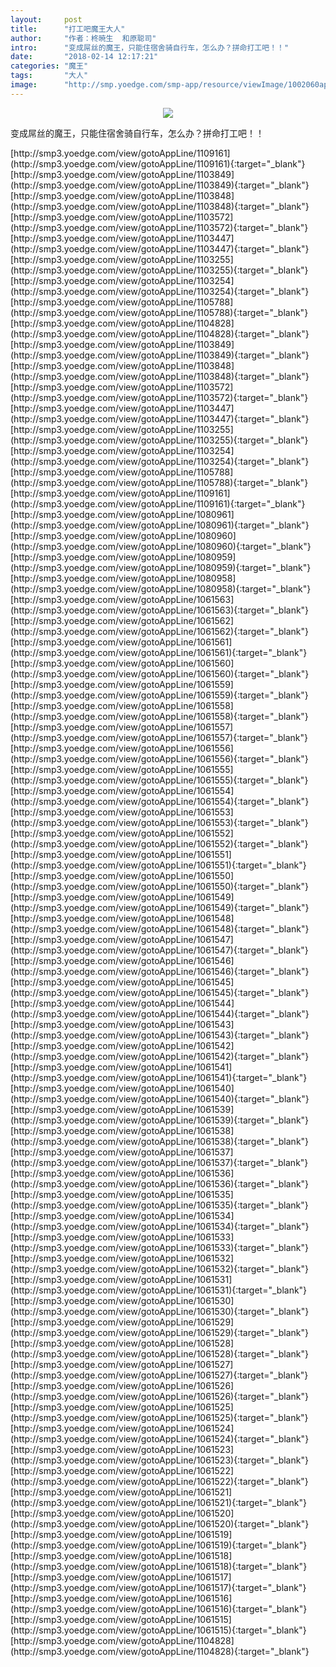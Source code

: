 ```yaml
---
layout:     post
title:      "打工吧魔王大人"
author:     "作者：柊暁生  和原聪司"
intro:      "变成屌丝的魔王，只能住宿舍骑自行车，怎么办？拼命打工吧！！"
date:       "2018-02-14 12:17:21"
categories: "魔王"
tags:       "大人"
image:      "http://smp.yoedge.com/smp-app/resource/viewImage/1002060appline.png"
---
```

<div style="text-align: center">
<p><img src="http://smp.yoedge.com/smp-app/resource/viewImage/1002060appline.png"/></p>
</div>
<p class="post-meta">
<span>变成屌丝的魔王，只能住宿舍骑自行车，怎么办？拼命打工吧！！</span>
</p>
[http://smp3.yoedge.com/view/gotoAppLine/1109161](http://smp3.yoedge.com/view/gotoAppLine/1109161){:target="_blank"}
[http://smp3.yoedge.com/view/gotoAppLine/1103849](http://smp3.yoedge.com/view/gotoAppLine/1103849){:target="_blank"}
[http://smp3.yoedge.com/view/gotoAppLine/1103848](http://smp3.yoedge.com/view/gotoAppLine/1103848){:target="_blank"}
[http://smp3.yoedge.com/view/gotoAppLine/1103572](http://smp3.yoedge.com/view/gotoAppLine/1103572){:target="_blank"}
[http://smp3.yoedge.com/view/gotoAppLine/1103447](http://smp3.yoedge.com/view/gotoAppLine/1103447){:target="_blank"}
[http://smp3.yoedge.com/view/gotoAppLine/1103255](http://smp3.yoedge.com/view/gotoAppLine/1103255){:target="_blank"}
[http://smp3.yoedge.com/view/gotoAppLine/1103254](http://smp3.yoedge.com/view/gotoAppLine/1103254){:target="_blank"}
[http://smp3.yoedge.com/view/gotoAppLine/1105788](http://smp3.yoedge.com/view/gotoAppLine/1105788){:target="_blank"}
[http://smp3.yoedge.com/view/gotoAppLine/1104828](http://smp3.yoedge.com/view/gotoAppLine/1104828){:target="_blank"}
[http://smp3.yoedge.com/view/gotoAppLine/1103849](http://smp3.yoedge.com/view/gotoAppLine/1103849){:target="_blank"}
[http://smp3.yoedge.com/view/gotoAppLine/1103848](http://smp3.yoedge.com/view/gotoAppLine/1103848){:target="_blank"}
[http://smp3.yoedge.com/view/gotoAppLine/1103572](http://smp3.yoedge.com/view/gotoAppLine/1103572){:target="_blank"}
[http://smp3.yoedge.com/view/gotoAppLine/1103447](http://smp3.yoedge.com/view/gotoAppLine/1103447){:target="_blank"}
[http://smp3.yoedge.com/view/gotoAppLine/1103255](http://smp3.yoedge.com/view/gotoAppLine/1103255){:target="_blank"}
[http://smp3.yoedge.com/view/gotoAppLine/1103254](http://smp3.yoedge.com/view/gotoAppLine/1103254){:target="_blank"}
[http://smp3.yoedge.com/view/gotoAppLine/1105788](http://smp3.yoedge.com/view/gotoAppLine/1105788){:target="_blank"}
[http://smp3.yoedge.com/view/gotoAppLine/1109161](http://smp3.yoedge.com/view/gotoAppLine/1109161){:target="_blank"}
[http://smp3.yoedge.com/view/gotoAppLine/1080961](http://smp3.yoedge.com/view/gotoAppLine/1080961){:target="_blank"}
[http://smp3.yoedge.com/view/gotoAppLine/1080960](http://smp3.yoedge.com/view/gotoAppLine/1080960){:target="_blank"}
[http://smp3.yoedge.com/view/gotoAppLine/1080959](http://smp3.yoedge.com/view/gotoAppLine/1080959){:target="_blank"}
[http://smp3.yoedge.com/view/gotoAppLine/1080958](http://smp3.yoedge.com/view/gotoAppLine/1080958){:target="_blank"}
[http://smp3.yoedge.com/view/gotoAppLine/1061563](http://smp3.yoedge.com/view/gotoAppLine/1061563){:target="_blank"}
[http://smp3.yoedge.com/view/gotoAppLine/1061562](http://smp3.yoedge.com/view/gotoAppLine/1061562){:target="_blank"}
[http://smp3.yoedge.com/view/gotoAppLine/1061561](http://smp3.yoedge.com/view/gotoAppLine/1061561){:target="_blank"}
[http://smp3.yoedge.com/view/gotoAppLine/1061560](http://smp3.yoedge.com/view/gotoAppLine/1061560){:target="_blank"}
[http://smp3.yoedge.com/view/gotoAppLine/1061559](http://smp3.yoedge.com/view/gotoAppLine/1061559){:target="_blank"}
[http://smp3.yoedge.com/view/gotoAppLine/1061558](http://smp3.yoedge.com/view/gotoAppLine/1061558){:target="_blank"}
[http://smp3.yoedge.com/view/gotoAppLine/1061557](http://smp3.yoedge.com/view/gotoAppLine/1061557){:target="_blank"}
[http://smp3.yoedge.com/view/gotoAppLine/1061556](http://smp3.yoedge.com/view/gotoAppLine/1061556){:target="_blank"}
[http://smp3.yoedge.com/view/gotoAppLine/1061555](http://smp3.yoedge.com/view/gotoAppLine/1061555){:target="_blank"}
[http://smp3.yoedge.com/view/gotoAppLine/1061554](http://smp3.yoedge.com/view/gotoAppLine/1061554){:target="_blank"}
[http://smp3.yoedge.com/view/gotoAppLine/1061553](http://smp3.yoedge.com/view/gotoAppLine/1061553){:target="_blank"}
[http://smp3.yoedge.com/view/gotoAppLine/1061552](http://smp3.yoedge.com/view/gotoAppLine/1061552){:target="_blank"}
[http://smp3.yoedge.com/view/gotoAppLine/1061551](http://smp3.yoedge.com/view/gotoAppLine/1061551){:target="_blank"}
[http://smp3.yoedge.com/view/gotoAppLine/1061550](http://smp3.yoedge.com/view/gotoAppLine/1061550){:target="_blank"}
[http://smp3.yoedge.com/view/gotoAppLine/1061549](http://smp3.yoedge.com/view/gotoAppLine/1061549){:target="_blank"}
[http://smp3.yoedge.com/view/gotoAppLine/1061548](http://smp3.yoedge.com/view/gotoAppLine/1061548){:target="_blank"}
[http://smp3.yoedge.com/view/gotoAppLine/1061547](http://smp3.yoedge.com/view/gotoAppLine/1061547){:target="_blank"}
[http://smp3.yoedge.com/view/gotoAppLine/1061546](http://smp3.yoedge.com/view/gotoAppLine/1061546){:target="_blank"}
[http://smp3.yoedge.com/view/gotoAppLine/1061545](http://smp3.yoedge.com/view/gotoAppLine/1061545){:target="_blank"}
[http://smp3.yoedge.com/view/gotoAppLine/1061544](http://smp3.yoedge.com/view/gotoAppLine/1061544){:target="_blank"}
[http://smp3.yoedge.com/view/gotoAppLine/1061543](http://smp3.yoedge.com/view/gotoAppLine/1061543){:target="_blank"}
[http://smp3.yoedge.com/view/gotoAppLine/1061542](http://smp3.yoedge.com/view/gotoAppLine/1061542){:target="_blank"}
[http://smp3.yoedge.com/view/gotoAppLine/1061541](http://smp3.yoedge.com/view/gotoAppLine/1061541){:target="_blank"}
[http://smp3.yoedge.com/view/gotoAppLine/1061540](http://smp3.yoedge.com/view/gotoAppLine/1061540){:target="_blank"}
[http://smp3.yoedge.com/view/gotoAppLine/1061539](http://smp3.yoedge.com/view/gotoAppLine/1061539){:target="_blank"}
[http://smp3.yoedge.com/view/gotoAppLine/1061538](http://smp3.yoedge.com/view/gotoAppLine/1061538){:target="_blank"}
[http://smp3.yoedge.com/view/gotoAppLine/1061537](http://smp3.yoedge.com/view/gotoAppLine/1061537){:target="_blank"}
[http://smp3.yoedge.com/view/gotoAppLine/1061536](http://smp3.yoedge.com/view/gotoAppLine/1061536){:target="_blank"}
[http://smp3.yoedge.com/view/gotoAppLine/1061535](http://smp3.yoedge.com/view/gotoAppLine/1061535){:target="_blank"}
[http://smp3.yoedge.com/view/gotoAppLine/1061534](http://smp3.yoedge.com/view/gotoAppLine/1061534){:target="_blank"}
[http://smp3.yoedge.com/view/gotoAppLine/1061533](http://smp3.yoedge.com/view/gotoAppLine/1061533){:target="_blank"}
[http://smp3.yoedge.com/view/gotoAppLine/1061532](http://smp3.yoedge.com/view/gotoAppLine/1061532){:target="_blank"}
[http://smp3.yoedge.com/view/gotoAppLine/1061531](http://smp3.yoedge.com/view/gotoAppLine/1061531){:target="_blank"}
[http://smp3.yoedge.com/view/gotoAppLine/1061530](http://smp3.yoedge.com/view/gotoAppLine/1061530){:target="_blank"}
[http://smp3.yoedge.com/view/gotoAppLine/1061529](http://smp3.yoedge.com/view/gotoAppLine/1061529){:target="_blank"}
[http://smp3.yoedge.com/view/gotoAppLine/1061528](http://smp3.yoedge.com/view/gotoAppLine/1061528){:target="_blank"}
[http://smp3.yoedge.com/view/gotoAppLine/1061527](http://smp3.yoedge.com/view/gotoAppLine/1061527){:target="_blank"}
[http://smp3.yoedge.com/view/gotoAppLine/1061526](http://smp3.yoedge.com/view/gotoAppLine/1061526){:target="_blank"}
[http://smp3.yoedge.com/view/gotoAppLine/1061525](http://smp3.yoedge.com/view/gotoAppLine/1061525){:target="_blank"}
[http://smp3.yoedge.com/view/gotoAppLine/1061524](http://smp3.yoedge.com/view/gotoAppLine/1061524){:target="_blank"}
[http://smp3.yoedge.com/view/gotoAppLine/1061523](http://smp3.yoedge.com/view/gotoAppLine/1061523){:target="_blank"}
[http://smp3.yoedge.com/view/gotoAppLine/1061522](http://smp3.yoedge.com/view/gotoAppLine/1061522){:target="_blank"}
[http://smp3.yoedge.com/view/gotoAppLine/1061521](http://smp3.yoedge.com/view/gotoAppLine/1061521){:target="_blank"}
[http://smp3.yoedge.com/view/gotoAppLine/1061520](http://smp3.yoedge.com/view/gotoAppLine/1061520){:target="_blank"}
[http://smp3.yoedge.com/view/gotoAppLine/1061519](http://smp3.yoedge.com/view/gotoAppLine/1061519){:target="_blank"}
[http://smp3.yoedge.com/view/gotoAppLine/1061518](http://smp3.yoedge.com/view/gotoAppLine/1061518){:target="_blank"}
[http://smp3.yoedge.com/view/gotoAppLine/1061517](http://smp3.yoedge.com/view/gotoAppLine/1061517){:target="_blank"}
[http://smp3.yoedge.com/view/gotoAppLine/1061516](http://smp3.yoedge.com/view/gotoAppLine/1061516){:target="_blank"}
[http://smp3.yoedge.com/view/gotoAppLine/1061515](http://smp3.yoedge.com/view/gotoAppLine/1061515){:target="_blank"}
[http://smp3.yoedge.com/view/gotoAppLine/1104828](http://smp3.yoedge.com/view/gotoAppLine/1104828){:target="_blank"}


